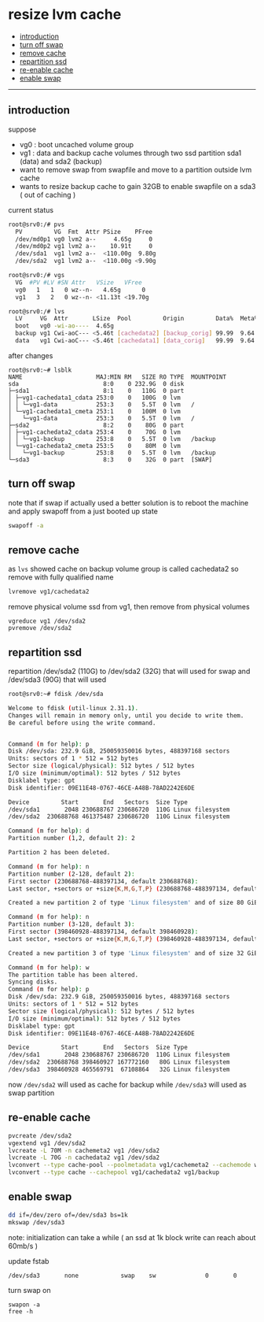 # resize lvm cache

<!-- TOC -->
* [introduction](#introduction)
* [turn off swap](#turn-off-swap)
* [remove cache](#remove-cache)
* [repartition ssd](#repartition-ssd)
* [re-enable cache](#re-enable-cache)
* [enable swap](#enable-swap)
<!-- TOCEND -->

<hr/>

## introduction

suppose
- vg0 : boot uncached volume group
- vg1 : data and backup cache volumes through two ssd partition sda1 (data) and sda2 (backup)
- want to remove swap from swapfile and move to a partition outside lvm cache
- wants to resize backup cache to gain 32GB to enable swapfile on a sda3 ( out of caching )

current status

```sh
root@srv0:/# pvs
  PV         VG  Fmt  Attr PSize    PFree 
  /dev/md0p1 vg0 lvm2 a--     4.65g     0 
  /dev/md0p2 vg1 lvm2 a--    10.91t     0 
  /dev/sda1  vg1 lvm2 a--  <110.00g  9.80g
  /dev/sda2  vg1 lvm2 a--  <110.00g <9.90g

root@srv0:/# vgs
  VG  #PV #LV #SN Attr   VSize   VFree  
  vg0   1   1   0 wz--n-   4.65g      0 
  vg1   3   2   0 wz--n- <11.13t <19.70g

root@srv0:/# lvs
  LV     VG  Attr       LSize  Pool         Origin         Data%  Meta%  Move Log Cpy%Sync Convert
  boot   vg0 -wi-ao----  4.65g                                                                    
  backup vg1 Cwi-aoC--- <5.46t [cachedata2] [backup_corig] 99.99  9.64            79.42           
  data   vg1 Cwi-aoC--- <5.46t [cachedata1] [data_corig]   99.99  9.64            91.85 
```

after changes

```
root@srv0:~# lsblk
NAME                     MAJ:MIN RM   SIZE RO TYPE  MOUNTPOINT
sda                        8:0    0 232.9G  0 disk  
├─sda1                     8:1    0   110G  0 part  
│ ├─vg1-cachedata1_cdata 253:0    0   100G  0 lvm   
│ │ └─vg1-data           253:3    0   5.5T  0 lvm   /
│ └─vg1-cachedata1_cmeta 253:1    0   100M  0 lvm   
│   └─vg1-data           253:3    0   5.5T  0 lvm   /
├─sda2                     8:2    0    80G  0 part  
│ ├─vg1-cachedata2_cdata 253:4    0    70G  0 lvm   
│ │ └─vg1-backup         253:8    0   5.5T  0 lvm   /backup
│ └─vg1-cachedata2_cmeta 253:5    0    80M  0 lvm   
│   └─vg1-backup         253:8    0   5.5T  0 lvm   /backup
└─sda3                     8:3    0    32G  0 part  [SWAP]
```

## turn off swap

note that if swap if actually used a better solution is to reboot the machine and apply swapoff from a just booted up state

```sh
swapoff -a
```

## remove cache

as `lvs` showed cache on backup volume group is called cachedata2 so remove with fully qualified name

```sh
lvremove vg1/cachedata2
```

remove physical volume ssd from vg1, then remove from physical volumes

```
vgreduce vg1 /dev/sda2
pvremove /dev/sda2
```

## repartition ssd

repartition /dev/sda2 (110G) to /dev/sda2 (32G) that will used for swap and /dev/sda3 (90G) that will used

```sh
root@srv0:~# fdisk /dev/sda

Welcome to fdisk (util-linux 2.31.1).
Changes will remain in memory only, until you decide to write them.
Be careful before using the write command.


Command (m for help): p
Disk /dev/sda: 232.9 GiB, 250059350016 bytes, 488397168 sectors
Units: sectors of 1 * 512 = 512 bytes
Sector size (logical/physical): 512 bytes / 512 bytes
I/O size (minimum/optimal): 512 bytes / 512 bytes
Disklabel type: gpt
Disk identifier: 09E11E48-0767-46CE-A48B-78AD2242E6DE

Device         Start       End   Sectors  Size Type
/dev/sda1       2048 230688767 230686720  110G Linux filesystem
/dev/sda2  230688768 461375487 230686720  110G Linux filesystem

Command (m for help): d
Partition number (1,2, default 2): 2

Partition 2 has been deleted.

Command (m for help): n
Partition number (2-128, default 2): 
First sector (230688768-488397134, default 230688768): 
Last sector, +sectors or +size{K,M,G,T,P} (230688768-488397134, default 488397134): +80G

Created a new partition 2 of type 'Linux filesystem' and of size 80 GiB.

Command (m for help): n
Partition number (3-128, default 3): 
First sector (398460928-488397134, default 398460928): 
Last sector, +sectors or +size{K,M,G,T,P} (398460928-488397134, default 488397134): +32G

Created a new partition 3 of type 'Linux filesystem' and of size 32 GiB.

Command (m for help): w
The partition table has been altered.
Syncing disks.
Command (m for help): p
Disk /dev/sda: 232.9 GiB, 250059350016 bytes, 488397168 sectors
Units: sectors of 1 * 512 = 512 bytes
Sector size (logical/physical): 512 bytes / 512 bytes
I/O size (minimum/optimal): 512 bytes / 512 bytes
Disklabel type: gpt
Disk identifier: 09E11E48-0767-46CE-A48B-78AD2242E6DE

Device         Start       End   Sectors  Size Type
/dev/sda1       2048 230688767 230686720  110G Linux filesystem
/dev/sda2  230688768 398460927 167772160   80G Linux filesystem
/dev/sda3  398460928 465569791  67108864   32G Linux filesystem
```

now `/dev/sda2` will used as cache for backup while `/dev/sda3` will used as swap partition

## re-enable cache

```sh
pvcreate /dev/sda2
vgextend vg1 /dev/sda2
lvcreate -L 70M -n cachemeta2 vg1 /dev/sda2
lvcreate -L 70G -n cachedata2 vg1 /dev/sda2
lvconvert --type cache-pool --poolmetadata vg1/cachemeta2 --cachemode writeback vg1/cachedata2 --yes
lvconvert --type cache --cachepool vg1/cachedata2 vg1/backup
```

## enable swap

```sh
dd if=/dev/zero of=/dev/sda3 bs=1k
mkswap /dev/sda3
```

note: initialization can take a while ( an ssd at 1k block write can reach about 60mb/s )

update fstab
```
/dev/sda3       none            swap    sw              0       0
```

turn swap on
```
swapon -a
free -h
```
